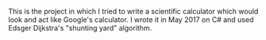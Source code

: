 This is the project in which I tried to write a scientific calculator 
which would look and act like Google's calculator. I wrote it in May 2017 
on C# and used Edsger Dijkstra's "shunting yard" algorithm.
